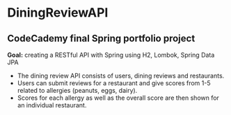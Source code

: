# DiningReviewAPI
## CodeCademy final Spring portfolio project

**Goal:** creating a RESTful API with Spring using H2, Lombok, Spring Data JPA

- The dining review API consists of users, dining reviews and restaurants.
- Users can submit reviews for a restaurant and give scores from 1-5 related to allergies (peanuts, eggs, dairy).
- Scores for each allergy as well as the overall score are then shown for an individual restaurant.




